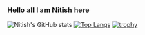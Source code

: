 ### Hello all I am Nitish here
![Nitish's GitHub stats](https://github-readme-stats.vercel.app/api?username=Nitish36&count_private=true&show_icons=true&theme=midnight-purple)
[![Top Langs](https://github-readme-stats.vercel.app/api/top-langs/?username=Nitish36&langs_count=8&layout=compact&theme=midnight-purple)](https://github.com/Nitish36/github-readme-stats)
[![trophy](https://github-profile-trophy.vercel.app/?username=Nitish36)](https://github.com/Nitish36/github-profile-trophy)

